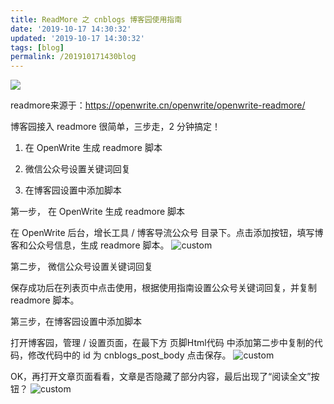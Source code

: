 ```yaml
---
title: ReadMore 之 cnblogs 博客园使用指南
date: '2019-10-17 14:30:32'
updated: '2019-10-17 14:30:32'
tags: [blog]
permalink: /201910171430blog
---
```

![](https://img.hacpai.com/bing/20180330.jpg?imageView2/1/w/960/h/540/interlace/1/q/100)

readmore来源于：https://openwrite.cn/openwrite/openwrite-readmore/

博客园接入 readmore 很简单，三步走，2 分钟搞定！

1. 在 OpenWrite 生成 readmore 脚本

2. 微信公众号设置关键词回复

3. 在博客园设置中添加脚本

第一步， 在 OpenWrite 生成 readmore 脚本

在 OpenWrite 后台，增长工具 / 博客导流公众号 目录下。点击添加按钮，填写博客和公众号信息，生成 readmore 脚本。
![custom](http://www.liabio.cn/img/2019-10-16-cnblog-readmore/readmore1.png)

第二步， 微信公众号设置关键词回复

保存成功后在列表页中点击使用，根据使用指南设置公众号关键词回复，并复制 readmore 脚本。

第三步，在博客园设置中添加脚本

打开博客园，管理 / 设置页面，在最下方 页脚Html代码 中添加第二步中复制的代码，修改代码中的 id 为 cnblogs_post_body 点击保存。 
![custom](http://www.liabio.cn/img/2019-10-16-cnblog-readmore/readmore3.png)




OK，再打开文章页面看看，文章是否隐藏了部分内容，最后出现了“阅读全文”按钮？ 
![custom](http://www.liabio.cn/img/2019-10-16-cnblog-readmore/readmore4.png) 


